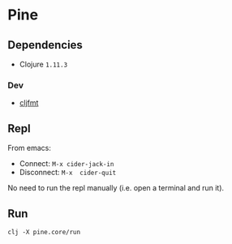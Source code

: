 # Pine

## Dependencies

- Clojure `1.11.3`

### Dev

- [cljfmt](https://github.com/weavejester/cljfmt)


## Repl

From emacs:

- Connect: `M-x cider-jack-in`
- Disconnect: `M-x  cider-quit`

No need to run the repl manually (i.e. open a terminal and run it).

## Run

```
clj -X pine.core/run
```
